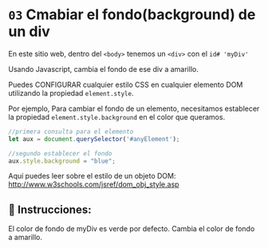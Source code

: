 # `03` Cmabiar el fondo(background) de un div 

En este sitio web, dentro del `<body>` tenemos un `<div>` con el `id# 'myDiv' `

Usando Javascript, cambia el fondo de ese div a amarillo.

Puedes CONFIGURAR cualquier estilo CSS en cualquier elemento DOM utilizando la propiedad `element.style`.

Por ejemplo, Para cambiar el fondo de un elemento, necesitamos establecer la propiedad `element.style.background` en el color que queramos.

```js
//primera consulta para el elemento
let aux = document.querySelector('#anyElement');

//segundo establecer el fondo
aux.style.background = "blue";
```

Aquí puedes leer sobre el estilo de un objeto DOM: http://www.w3schools.com/jsref/dom_obj_style.asp

## 📝 Instrucciones:

El color de fondo de myDiv es verde por defecto. Cambia el color de fondo a amarillo.